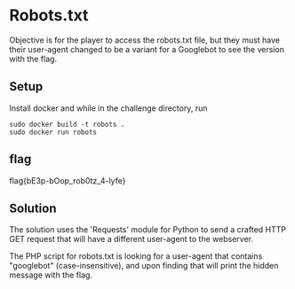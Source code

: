 # Robots.txt

Objective is for the player to access the robots.txt file, but they must have their user-agent changed to be a variant for a Googlebot to see the version with the flag.

## Setup

Install docker and while in the challenge directory, run
```
sudo docker build -t robots .
sudo docker run robots
```



## flag

flag{bE3p-bOop_rob0tz_4-lyfe}



## Solution

The solution uses the 'Requests' module for Python to send a crafted HTTP GET request that will have a different user-agent to the webserver.

The PHP script for robots.txt is looking for a user-agent that contains "googlebot" (case-insensitive), and upon finding that will print the hidden message with the flag.
